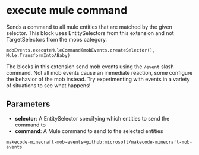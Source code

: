 # execute mule command

Sends a command to all mule entities that are matched by the given selector. This
block uses EntitySelectors from this extension and not TargetSelectors from the mobs
category.

```sig
mobEvents.executeMuleCommand(mobEvents.createSelector(), Mule.TransformIntoABaby)
```

The blocks in this extension send mob events using the `/event` slash command. Not all mob
events cause an immediate reaction, some configure the behavior of the mob instead. Try
experimenting with events in a variety of situations to see what happens!

## Parameters

* **selector**: A EntitySelector specifying which entities to send the command to
* **command**: A Mule command to send to the selected entities

```package
makecode-minecraft-mob-events=github:microsoft/makecode-minecraft-mob-events
```
